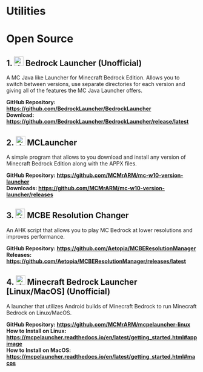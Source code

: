 # Utilities

# Open Source
## 1. <img src="https://avatars.githubusercontent.com/u/83617280?s=200&v=4" alt="drawing" width="25" height="25"/> Bedrock Launcher (Unofficial)
A MC Java like Launcher for Minecraft Bedrock Edition. Allows you to switch between versions, use separate directories for each version and giving all of the features the MC Java Launcher offers.

<b>GitHub Repository: https://github.com/BedrockLauncher/BedrockLauncher</b>                                
<b>Download: https://github.com/BedrockLauncher/BedrockLauncher/release/latest</b>      

## 2. <img src="https://avatars.githubusercontent.com/u/5191659?v=4" alt="drawing" width="25" height="25"/> MCLauncher
A simple program that allows to you download and install any version of Minecraft Bedrock Edition along with the APPX files.


**GitHub Repository: https://github.com/MCMrARM/mc-w10-version-launcher**          
**Downloads: https://github.com/MCMrARM/mc-w10-version-launcher/releases**              

## 3. <img src="https://avatars.githubusercontent.com/u/41850963?v=4" alt="drawing" width="25" height="25"/> MCBE Resolution Changer
An AHK script that allows you to play MC Bedrock at lower resolutions and improves performance.

**GitHub Repository: https://github.com/Aetopia/MCBEResolutionManager**                                 
**Releases: https://github.com/Aetopia/MCBEResolutionManager/releases/latest**         

## 4. <img src="https://avatars.githubusercontent.com/u/5191659?v=4" alt="drawing" width="25" height="25"/> Minecraft Bedrock Launcher [Linux/MacOS] (Unofficial)
A launcher that utilizes Android builds of Minecraft Bedrock to run Minecraft Bedrock on Linux/MacOS.

**GitHub Repository: https://github.com/MCMrARM/mcpelauncher-linux**             
**How to Install on Linux: https://mcpelauncher.readthedocs.io/en/latest/getting_started.html#appimage**            
**How to Install on MacOS: https://mcpelauncher.readthedocs.io/en/latest/getting_started.html#macos**              
